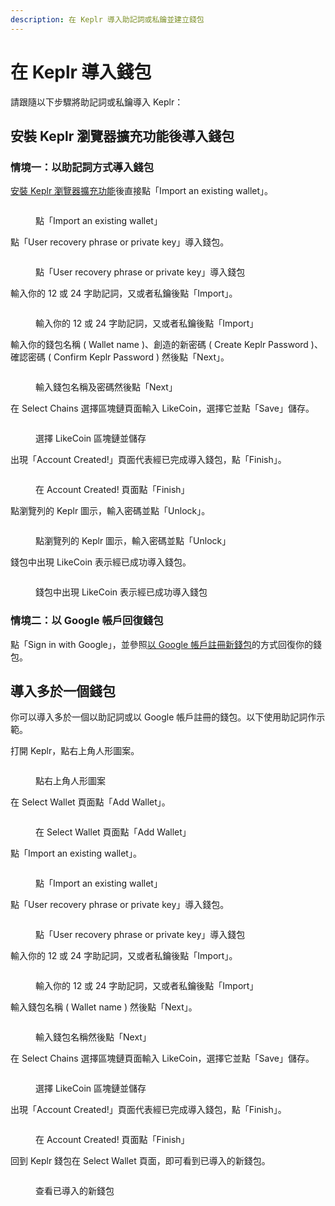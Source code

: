 ```yaml
---
description: 在 Keplr 導入助記詞或私鑰並建立錢包
---
```


# 在 Keplr 導入錢包

請跟隨以下步驟將助記詞或私鑰導入 Keplr：

## 安裝 Keplr 瀏覽器擴充功能後導入錢包

### 情境一：以助記詞方式導入錢包

[安裝 Keplr 瀏覽器擴充功能](how-to-install-keplr-extension/)後直接點「Import an existing wallet」。

<figure><img src="../../../.gitbook/assets/Import Keplr 1.png" alt=""><figcaption><p>點「Import an existing wallet」</p></figcaption></figure>

點「User recovery phrase or private key」導入錢包。

<figure><img src="../../../.gitbook/assets/Import Keplr 2.png" alt=""><figcaption><p>點「User recovery phrase or private key」導入錢包</p></figcaption></figure>

輸入你的 12 或 24 字助記詞，又或者私鑰後點「Import」。

<figure><img src="../../../.gitbook/assets/Import Keplr 3.png" alt=""><figcaption><p>輸入你的 12 或 24 字助記詞，又或者私鑰後點「Import」</p></figcaption></figure>

輸入你的錢包名稱 ( Wallet name )、創造的新密碼 ( Create Keplr Password )、確認密碼 ( Confirm Keplr Password ) 然後點「Next」。

<figure><img src="../../../.gitbook/assets/Import Keplr 4.png" alt=""><figcaption><p>輸入錢包名稱及密碼然後點「Next」</p></figcaption></figure>

在 Select Chains 選擇區塊鏈頁面輸入 LikeCoin，選擇它並點「Save」儲存。

<figure><img src="broken-reference" alt=""><figcaption><p>選擇 LikeCoin 區塊鏈並儲存</p></figcaption></figure>

出現「Account Created!」頁面代表經已完成導入錢包，點「Finish」。

<figure><img src="broken-reference" alt=""><figcaption><p>在 Account Created! 頁面點「Finish」</p></figcaption></figure>

點瀏覽列的 Keplr 圖示，輸入密碼並點「Unlock」。

<figure><img src="../../../.gitbook/assets/Keplr 12.png" alt=""><figcaption><p>點瀏覽列的 Keplr 圖示，輸入密碼並點「Unlock」</p></figcaption></figure>

錢包中出現 LikeCoin 表示經已成功導入錢包。

<figure><img src="../../../.gitbook/assets/Keplr 13.png" alt=""><figcaption><p>錢包中出現 LikeCoin 表示經已成功導入錢包</p></figcaption></figure>

### 情境二：以 Google 帳戶回復錢包

點「Sign in with Google」，並參照[以 Google 帳戶註冊新錢包](how-to-install-keplr-extension/#fang-fa-er-yi-google-zhang-hu-zhu-ce-xin-qian-bao)的方式回復你的錢包。

## 導入多於一個錢包

你可以導入多於一個以助記詞或以 Google 帳戶註冊的錢包。以下使用助記詞作示範。

打開 Keplr，點右上角人形圖案。

<figure><img src="../../../.gitbook/assets/Import Keplr 5.png" alt=""><figcaption><p>點右上角人形圖案</p></figcaption></figure>

在 Select Wallet 頁面點「Add Wallet」。

<figure><img src="../../../.gitbook/assets/Import Keplr 6.png" alt=""><figcaption><p>在 Select Wallet 頁面點「Add Wallet」</p></figcaption></figure>

點「Import an existing wallet」。

<figure><img src="../../../.gitbook/assets/Import Keplr 1.png" alt=""><figcaption><p>點「Import an existing wallet」</p></figcaption></figure>

點「User recovery phrase or private key」導入錢包。

<figure><img src="../../../.gitbook/assets/Import Keplr 2.png" alt=""><figcaption><p>點「User recovery phrase or private key」導入錢包</p></figcaption></figure>

輸入你的 12 或 24 字助記詞，又或者私鑰後點「Import」。

<figure><img src="../../../.gitbook/assets/Import Keplr 3.png" alt=""><figcaption><p>輸入你的 12 或 24 字助記詞，又或者私鑰後點「Import」</p></figcaption></figure>

輸入錢包名稱 ( Wallet name ) 然後點「Next」。

<figure><img src="../../../.gitbook/assets/Import Keplr 7.png" alt=""><figcaption><p>輸入錢包名稱然後點「Next」</p></figcaption></figure>

在 Select Chains 選擇區塊鏈頁面輸入 LikeCoin，選擇它並點「Save」儲存。

<figure><img src="broken-reference" alt=""><figcaption><p>選擇 LikeCoin 區塊鏈並儲存</p></figcaption></figure>

出現「Account Created!」頁面代表經已完成導入錢包，點「Finish」。

<figure><img src="broken-reference" alt=""><figcaption><p>在 Account Created! 頁面點「Finish」</p></figcaption></figure>

回到 Keplr 錢包在 Select Wallet 頁面，即可看到已導入的新錢包。

<figure><img src="../../../.gitbook/assets/Import Keplr 8.png" alt=""><figcaption><p>查看已導入的新錢包</p></figcaption></figure>
